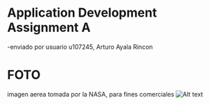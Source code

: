 # Application Development Assignment A
-enviado por usuario u107245, Arturo Ayala Rincon

# FOTO
imagen aerea tomada por la NASA, para fines comerciales
![Alt text](image-1.png)
